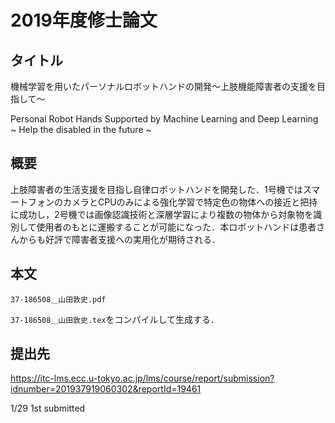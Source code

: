# 2019年度修士論文
## タイトル
機械学習を用いたパーソナルロボットハンドの開発～上肢機能障害者の支援を目指して〜

Personal Robot Hands Supported by Machine Learning and Deep Learning ~ Help the disabled in the future ~

## 概要
上肢障害者の生活支援を目指し自律ロボットハンドを開発した．1号機ではスマートフォンのカメラとCPUのみによる強化学習で特定色の物体への接近と把持に成功し，2号機では画像認識技術と深層学習により複数の物体から対象物を識別して使用者のもとに運搬することが可能になった．本ロボットハンドは患者さんからも好評で障害者支援への実用化が期待される．

## 本文
```37-186508＿山田敦史.pdf```

`37-186508＿山田敦史.tex`をコンパイルして生成する．

## 提出先
https://itc-lms.ecc.u-tokyo.ac.jp/lms/course/report/submission?idnumber=201937919060302&reportId=19461

1/29 1st submitted
